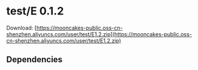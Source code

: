 # test/E 0.1.2

Download: [https://mooncakes-public.oss-cn-shenzhen.aliyuncs.com/user/test/E1.2.zip](https://mooncakes-public.oss-cn-shenzhen.aliyuncs.com/user/test/E1.2.zip)

## Dependencies

